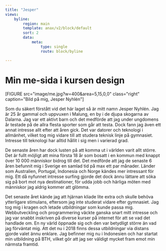 ```yaml
---
title: "Jesper"
views:
    byline:
        region: main
        template: anax/v2/block/default
        sort: 2
        data:
            meta:
                type: single
                route: block/byline

---
```

<div class="index-content" style="display:none;">
    <h1 class="index-title">DESIGN</h1>
    <!-- <div class="row">
        <p class="index-border"></p>
    </div> -->
    <div class="row">
        <p class="arrow-down"><i class="arrow"></i></p>
    </div>
</div>

<h1 class="main-text">Min me-sida i kursen design</h1>

[FIGURE src="image/me.jpg?w=400&area=5,15,0,0" class="right" caption="Bild på mig, Jesper Nyhlén"]

Som du säkert förstått vid det här laget så är mitt namn Jesper Nyhlén. Jag är 25 år gammal och uppvuxen i Malung, en by i de djupa skogarna av Dalarna. Jag var ett aktivt barn och det medförde att jag under ungdomens år testade på de allra flesta sporter som går att testa. Dock fann jag även ett annat intresse allt efter att åren gick. Det var datorer och teknologi i allmänhet, vilket tog mig vidare till att studera teknisk linje på gymnasiet. Intresse till teknologi har alltid hållit i sig men i varierad grad.

De senaste åren har dock lusten på att komma ut i världen varit allt större. Det är fullt möjligt att mina första 18 år som bosatt i en kommun med knappt över 10 000 människor bidrog till det. Det medförde att jag de senaste 6 åren befunnit mig i Sverige en samlad tid på max ett par månader. Länder som Australien, Portugal, Indonesia och Norge kändes mer intressant för mig. Ett då nyfunnet intresse surfing gjorde det dock ännu lättare att söka sig på bort mot nya destinationer, för udda jobb och härliga möten med människor jag aldrig kommer att glömma.

Det senaste året kände jag att hjärnan kliade lite extra och skulle behöva ytterligare stimulans, eftersom jag inte studerat vidare efter gymnasiet. Jag tog mig i kragen och letade utbildningar som kunde passa mig. Webbutveckling och programmering väckte ganska snart mitt intresse och jag var snabbt inskriven på diverse kurser på internet för att se vad det handlade om. En ny värld öppnade sig och den var betydligt större än vad jag förväntat mig. Att det nu i 2018 finns dessa utbildningar via distans gjorde valet ännu enklare. Jag befinner mig nu i Indonesien och har startat min utbildning på BTH, vilket gör att jag ser väldigt mycket fram emot min närmsta framtid.
